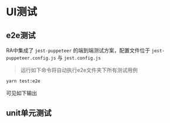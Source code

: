 # UI测试

## e2e测试

RA中集成了 `jest-puppeteer` 的端到端测试方案，配置文件位于 `jest-puppeteer.config.js` 与 `jest.config.js`

> 运行如下命令将自动执行e2e文件夹下所有测试用例

```bash
yarn test:e2e
```

可见如下输出


## unit单元测试